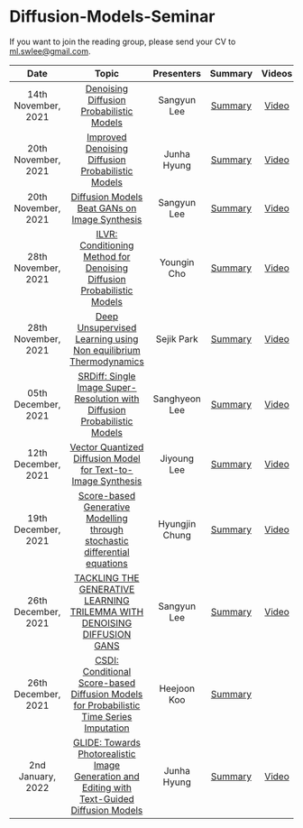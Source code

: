 # Diffusion-Models-Seminar

If you want to join the reading group, please send your CV to ml.swlee@gmail.com.



|       Date       | Topic | Presenters | Summary | Videos |
|:----------------:|:----------------------------------------:|:----------:|:------:|:------:
| 14th November, 2021 | [Denoising Diffusion Probabilistic Models](https://arxiv.org/abs/2006.11239) | Sangyun Lee | [Summary](https://sang-yun-lee.notion.site/Denoising-Diffusion-Probabilistic-Models-ade353a9abaa41d98c3ae2c18b52c129) | [Video](https://youtu.be/sNkVRr56MtI)
| 20th November, 2021 | [Improved Denoising Diffusion Probabilistic Models](https://arxiv.org/abs/2102.09672) | Junha Hyung | [Summary](https://sang-yun-lee.notion.site/Improved-Denoising-Diffusion-Probabilistic-Models-efa847335aef4163bfd3ee96c176f659) | [Video](https://youtu.be/8dchQOqvrCE)
| 20th November, 2021 | [Diffusion Models Beat GANs on Image Synthesis](https://arxiv.org/abs/2105.05233) | Sangyun Lee | [Summary](https://sang-yun-lee.notion.site/Diffusion-Models-Beat-GANs-on-Image-Synthesis-eb1f3826618d42e89d92e489c39f1371) | [Video](https://youtu.be/bSqA2AIaHy8)
| 28th November, 2021 | [ILVR: Conditioning Method for Denoising Diffusion Probabilistic Models](https://arxiv.org/abs/2108.02938) | Youngin Cho | [Summary](https://sang-yun-lee.notion.site/ILVR-Conditioning-Method-for-Denoising-Diffusion-Probabilistic-Models-06e9b5aa7644448e931161351cb21cd8) | [Video](https://youtu.be/NKdueTNOrR0)
| 28th November, 2021 | [Deep Unsupervised Learning using Non equilibrium Thermodynamics](https://arxiv.org/abs/1503.03585) | Sejik Park | [Summary](https://sang-yun-lee.notion.site/Deep-Unsupervised-Learning-using-Non-equilibrium-Thermodynamics-6492cd4a916049569efb837d842c47f4) | [Video](https://youtu.be/Nr0j8ObDB7w)
| 05th December, 2021 | [SRDiff: Single Image Super-Resolution with Diffusion Probabilistic Models](https://arxiv.org/abs/2104.14951) | Sanghyeon Lee | [Summary](https://sang-yun-lee.notion.site/SRDiff-Single-Image-Super-Resolution-with-Diffusion-Probabilistic-Models-c00b88ebc2d4412a8a2b3a2801eaaadc) | [Video](https://youtu.be/Yuz5YyGa2iI)
| 12th December, 2021 | [Vector Quantized Diffusion Model for Text-to-Image Synthesis](https://arxiv.org/abs/2111.14822) | Jiyoung Lee | [Summary](https://sang-yun-lee.notion.site/Vector-Quantized-Diffusion-Model-for-Text-to-Image-Synthesis-7b9ebb43f14242c887af47b8a9b9b268) | [Video](https://youtu.be/LNvgRgyBs0M)
| 19th December, 2021 | [Score-based Generative Modelling through stochastic differential equations](https://arxiv.org/abs/2011.13456) | Hyungjin Chung | [Summary](https://sang-yun-lee.notion.site/Score-based-Generative-Modelling-through-stochastic-differential-equations-59ce3235b479415a82d79dc7e644285b) | [Video](https://youtu.be/yqF1IkdCQ4Y)
| 26th December, 2021 | [TACKLING THE GENERATIVE LEARNING TRILEMMA WITH DENOISING DIFFUSION GANS](https://arxiv.org/abs/2112.07804) | Sangyun Lee | [Summary](https://sang-yun-lee.notion.site/TACKLING-THE-GENERATIVE-LEARNING-TRILEMMA-WITH-DENOISING-DIFFUSION-GANS-cca24f847e4c4d57abfaee49f37cbbaa) | [Video](https://youtu.be/sta4xSVOI4E)
| 26th December, 2021 | [CSDI: Conditional Score-based Diffusion Models for Probabilistic Time Series Imputation](https://arxiv.org/abs/2107.03502) | Heejoon Koo | [Summary](https://sang-yun-lee.notion.site/CSDI-Conditional-Score-based-Diffusion-Models-for-Probabilistic-Time-Series-Imputation-ef04e8ffcc024b389d652f6b1972f667) 
| 2nd January, 2022 | [GLIDE: Towards Photorealistic Image Generation and Editing with Text-Guided Diffusion Models](https://arxiv.org/abs/2112.10741) | Junha Hyung | [Summary](https://sang-yun-lee.notion.site/GLIDE-Towards-Photorealistic-Image-Generation-and-Editing-with-Text-Guided-Diffusion-Models-86036ea0bc344cd596a128f2de3fb9bb) | [Video](https://youtu.be/UefLZLbxM4g)




